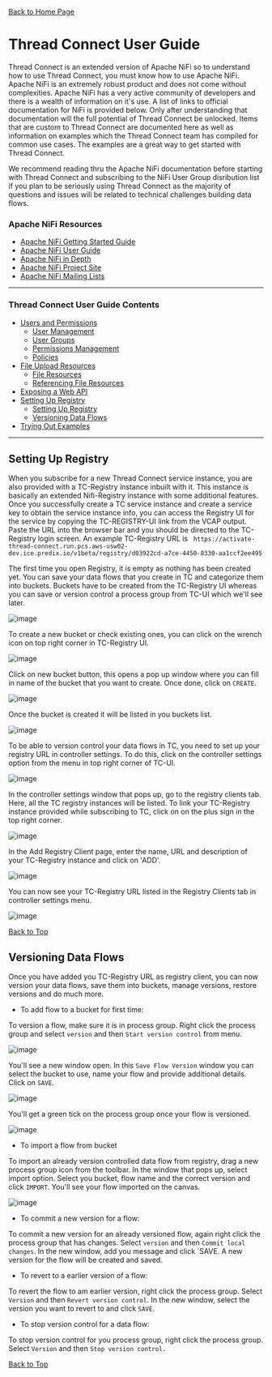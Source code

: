 [Back to Home Page](../README.md#welcome-to-thread-connect)

# Thread Connect User Guide

Thread Connect is an extended version of Apache NiFi so to understand how to use Thread Connect, you must know how to use Apache NiFi. Apache NiFi is an extremely robust product and does not come without complexities. Apache NiFi has a very active community of developers and there is a wealth of information on it's use. A list of links to official documentation for NiFi is provided below. Only after understanding that documentation will the full potential of Thread Connect be unlocked. Items that are custom to Thread Connect are documented here as well as information on examples which the Thread Connect team has compiled for common use cases. The examples are a great way to get started with Thread Connect. 

We recommend reading thru the Apache NiFi documentation before starting with Thread Connect and subscribing to the NiFi User Group disribution list if you plan to be seriously using Thread Connect as the majority of questions and issues will be related to technical challenges building data flows. 

### Apache NiFi Resources
- [Apache NiFi Getting Started Guide](https://nifi.apache.org/docs/nifi-docs/html/overview.html)
- [Apache NiFi User Guide](https://nifi.apache.org/docs/nifi-docs/html/user-guide.html)
- [Apache NiFi in Depth](https://nifi.apache.org/docs/nifi-docs/html/nifi-in-depth.html)
- [Apache NiFi Project Site](https://nifi.apache.org/)
- [Apache NiFi Mailing Lists](https://nifi.apache.org/mailing_lists.html)

---

### Thread Connect User Guide Contents
- [Users and Permissions](USER_GUIDE_USER_MANAGEMENT.md#thread-connect-user-guide-contents)
    - [User Management](USER_GUIDE_USER_MANAGEMENT.md#user-management)
    - [User Groups](USER_GUIDE_USER_MANAGEMENT.md#user-groups)
    - [Permissions Management](USER_GUIDE_USER_MANAGEMENT.md#permissions-management)
    - [Policies](USER_GUIDE_USER_MANAGEMENT.md#policies)
- [File Upload Resources](USER_GUIDE_FILE_RESOURCES.md#thread-connect-user-guide-contents)
    - [File Resources](USER_GUIDE_FILE_RESOURCES.md#file-resources)
    - [Referencing File Resources](USER_GUIDE_FILE_RESOURCES.md#referencing-file-resources)
- [Exposing a Web API](USER_GUIDE_EXPOSING_WEB_API.md#thread-connect-user-guide-contents)
- [Setting Up Registry](USER_GUIDE_SETTING_UP_REGISTRY.md#thread-connect-user-guide-contents)
    - [Setting Up Registry](USER_GUIDE_SETTING_UP_REGISTRY.md#setting-up-registry)
    - [Versioning Data Flows](USER_GUIDE_SETTING_UP_REGISTRY.md#versioning-data-flows)
- [Trying Out Examples](USER_GUIDE_TRYING_EXAMPLES.md#trying-out-examples)

---

## Setting Up Registry
When you subscribe for a new Thread Connect service instance, you are also provided with a TC-Registry instance inbuilt with it. This instance is basically an extended Nifi-Registry instance with some additional features. 
Once you successfully create a TC service instance and create a service key to obtain the service instance info, you can access the Registry UI for the service by copying the TC-REGISTRY-UI link from the VCAP output. Paste the URL into the browser bar and you should be directed to the TC-Registry login screen. An example TC-Registry URL is ` https://activate-thread-connect.run.pcs.aws-usw02-dev.ice.predix.io/v1beta/registry/d03922cd-a7ce-4450-8330-aa1ccf2ee495`

The first time you open Registry, it is empty as nothing has been created yet. You can save your data flows that you create in TC and categorize them into buckets. Buckets have to be created from the TC-Registry UI whereas you can save or version control a process group from TC-UI which we'll see later.

![image](img/tc_registry_registry_empty.png)

To create a new bucket or check existing ones, you can click on the wrench icon on top right corner in TC-Registry UI.

![image](img/tc_registry_create_new_bucket.png)

Click on new bucket button, this opens a pop up window where you can fill in name of the bucket that you want to create. Once done, click on `CREATE`. 

![image](img/tc_registry_add_new_bucket.png)

Once the bucket is created it will be listed in you buckets list.

![image](img/tc_registry_new_bucket_list.png)

To be able to version control your data flows in TC, you need to set up your registry URL in controller settings. To do this, click on the controller settings option from the menu in top right corner of TC-UI.

![image](img/tc_registry_controller_settings.png)

In the controller settings window that pops up, go to the registry clients tab. Here, all the TC registry instances will be listed. To link your TC-Registry instance provided while subscribing to TC, click on on the plus sign in the top right corner. 

![image](img/tc_registry_controller_settings_menu.png)

In the Add Registry Client page, enter the name, URL and description of your TC-Registry instance and click on 'ADD'. 

![image](img/tc_registry_add_registry_client.png)

You can now see your TC-Registry URL listed in the Registry Clients tab in controller settings menu.

![image](img/tc_registry_new_bucket_list.png)

[Back to Top](USER_GUIDE_SETTING_UP_REGISTRY.md#thread-connect-user-guide-contents)


## Versioning Data Flows
Once you have added you TC-Registry URL as registry client, you can now version your data flows, save them into buckets, manage versions, restore versions and do much more.

- To add flow to a bucket for first time:

 To version a flow, make sure it is in process group. Right click the process group and select `version` and then `Start version control` from menu.

![image](img/tc_registry_start_version_control.png)

 You'll see a new window open. In this `Save Flow Version` window you can select the bucket to use, name your flow and provide additional details. Click on `SAVE`.

![image](img/tc_registry_add_version_control.png)

 You'll get a green tick on the process group once your flow is versioned.

![image](img/tc_registry_version_controlled_pg.png)

- To import a flow from bucket

To import an already version controlled data flow from registry, drag a new process group icon from the toolbar. In the window that pops up, select import option. Select you bucket, flow name and the correct version and click `IMPORT`. You'll see your flow imported on the canvas.

![image](img/tc_registry_import_flow.png)

- To commit a new version for a flow:

To commit a new version for an already versioned flow, again right click the process group that has changes. Select `version` and then `Commit local changes`. In the new window, add you message and click `SAVE. A new version for the flow will be created and saved. 

- To revert to a earlier version of a flow:

To revert the flow to am earlier version, right click the process group. Select `Version` and then `Revert version control`. In the new window, select the version you want to revert to and click `SAVE`.
 
- To stop version control for a data flow:

To stop version control for you process group, right click the process group. Select `Version` and then `Stop version control.` 


[Back to Top](USER_GUIDE_SETTING_UP_REGISTRY.md#thread-connect-user-guide-contents)